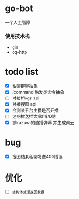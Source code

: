 # go-bot
一个人工智障
### 使用技术栈
- gin
- cq-http
# todo list
- [x] 私聊群聊抽象
- [x] /command 触发类命令抽象
- [ ] 对接fflogs api
- [x] 对接搜图 api
- [x] 检测某平台主播是否开播
- [ ] 定期推送推文/微博/B博
- [x] 抓kazuna的直播弹幕 并生成词云
# bug
- [x] 搜图结果私聊发送400错误

# 优化
- [ ] `结构体处理返回数据`
 